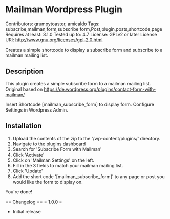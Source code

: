# Mailman Wordpress Plugin 
Contributors: grumpytoaster, amicaldo
Tags: subscribe,mailman,form,subscribe form,Post,plugin,posts,shortcode,page
Requires at least: 3.1.0
Tested up to: 4.7
License: GPLv2 or later
License URI: http://www.gnu.org/licenses/gpl-2.0.html

Creates a simple shortcode to display a subscribe form and subscribe to a mailman mailing list.

## Description 
This plugin creates a simple subscribe form to a mailman mailing list.
Original based on https://de.wordpress.org/plugins/contact-form-with-mailman/

Insert Shortcode [mailman_subscribe_form] to display form.
Configure Settings in Wordpress Admin.

## Installation 
1. Upload the contents of the zip to the '/wp-content/plugins/' directory.
2. Navigate to the plugins dashboard
3. Search for 'Subscribe Form with Mailman'
4. Click 'Activate'
5. Click on 'Mailman Settings' on the left.
6. Fill in the 3 fields to match your mailman mailing list.
7. Click 'Update'
8. Add the short code '[mailman_subscribe_form]' to any page or post you would like the form to display on.

You're done!

== Changelog ==
= 1.0.0 =
* Initial release